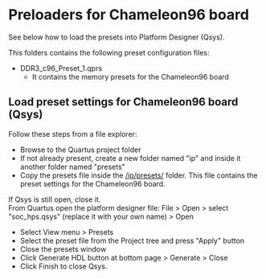 # Preloaders for Chameleon96 board

See below how to load the presets into Platform Designer (Qsys).

This folders contains the following preset configuration files:

* DDR3_c96_Preset_1.qprs
  * It contains the memory presets for the Chameleon96 board



Load preset settings for Chameleon96 board (Qsys)
--------------------------------------------------------

Follow these steps from a file explorer:

* Browse to the Quartus project folder
* If not already present, create a new folder named "ip" and inside it another folder named "presets"
* Copy the presets file inside the [/ip/presets/](file:///ip/presets) folder. This file contains the preset settings for the Chameleon96 board.

If Qsys is still open, close it.  
From Quartus open the platform designer file: File > Open > select "soc_hps.qsys" (replace it with your own name) > Open

* Select View menu > Presets
* Select the preset file from the Project tree and press "Apply" button
* Close the presets window
* Click Generate HDL button at bottom page > Generate > Close  
* Click Finish to close Qsys.
